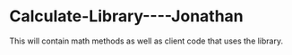 # Calculate-Library----Jonathan
This will contain math methods as well as client code that uses the library.
